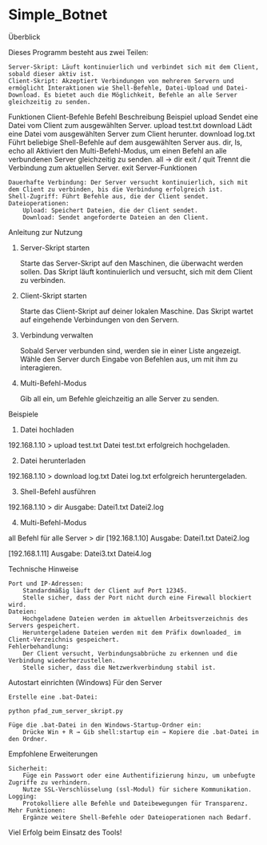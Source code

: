 # Simple_Botnet

Überblick

Dieses Programm besteht aus zwei Teilen:

    Server-Skript: Läuft kontinuierlich und verbindet sich mit dem Client, sobald dieser aktiv ist.
    Client-Skript: Akzeptiert Verbindungen von mehreren Servern und ermöglicht Interaktionen wie Shell-Befehle, Datei-Upload und Datei-Download. Es bietet auch die Möglichkeit, Befehle an alle Server gleichzeitig zu senden.

Funktionen
Client-Befehle
Befehl	Beschreibung	Beispiel
upload <Dateipfad>	Sendet eine Datei vom Client zum ausgewählten Server.	upload test.txt
download <Dateiname>	Lädt eine Datei vom ausgewählten Server zum Client herunter.	download log.txt
<Shell-Befehl>	Führt beliebige Shell-Befehle auf dem ausgewählten Server aus.	dir, ls, echo
all	Aktiviert den Multi-Befehl-Modus, um einen Befehl an alle verbundenen Server gleichzeitig zu senden.	all → dir
exit / quit	Trennt die Verbindung zum aktuellen Server.	exit
Server-Funktionen

    Dauerhafte Verbindung: Der Server versucht kontinuierlich, sich mit dem Client zu verbinden, bis die Verbindung erfolgreich ist.
    Shell-Zugriff: Führt Befehle aus, die der Client sendet.
    Dateioperationen:
        Upload: Speichert Dateien, die der Client sendet.
        Download: Sendet angeforderte Dateien an den Client.

Anleitung zur Nutzung
1. Server-Skript starten

    Starte das Server-Skript auf den Maschinen, die überwacht werden sollen.
    Das Skript läuft kontinuierlich und versucht, sich mit dem Client zu verbinden.

2. Client-Skript starten

    Starte das Client-Skript auf deiner lokalen Maschine.
    Das Skript wartet auf eingehende Verbindungen von den Servern.

3. Verbindung verwalten

    Sobald Server verbunden sind, werden sie in einer Liste angezeigt.
    Wähle den Server durch Eingabe von Befehlen aus, um mit ihm zu interagieren.

4. Multi-Befehl-Modus

    Gib all ein, um Befehle gleichzeitig an alle Server zu senden.

Beispiele
1. Datei hochladen

192.168.1.10 > upload test.txt
Datei test.txt erfolgreich hochgeladen.

2. Datei herunterladen

192.168.1.10 > download log.txt
Datei log.txt erfolgreich heruntergeladen.

3. Shell-Befehl ausführen

192.168.1.10 > dir
 Ausgabe:
 Datei1.txt
 Datei2.log

4. Multi-Befehl-Modus

all
Befehl für alle Server > dir
[192.168.1.10] Ausgabe:
 Datei1.txt
 Datei2.log

[192.168.1.11] Ausgabe:
 Datei3.txt
 Datei4.log

Technische Hinweise

    Port und IP-Adressen:
        Standardmäßig läuft der Client auf Port 12345.
        Stelle sicher, dass der Port nicht durch eine Firewall blockiert wird.
    Dateien:
        Hochgeladene Dateien werden im aktuellen Arbeitsverzeichnis des Servers gespeichert.
        Heruntergeladene Dateien werden mit dem Präfix downloaded_ im Client-Verzeichnis gespeichert.
    Fehlerbehandlung:
        Der Client versucht, Verbindungsabbrüche zu erkennen und die Verbindung wiederherzustellen.
        Stelle sicher, dass die Netzwerkverbindung stabil ist.

Autostart einrichten (Windows)
Für den Server

    Erstelle eine .bat-Datei:

    python pfad_zum_server_skript.py

    Füge die .bat-Datei in den Windows-Startup-Ordner ein:
        Drücke Win + R → Gib shell:startup ein → Kopiere die .bat-Datei in den Ordner.

Empfohlene Erweiterungen

    Sicherheit:
        Füge ein Passwort oder eine Authentifizierung hinzu, um unbefugte Zugriffe zu verhindern.
        Nutze SSL-Verschlüsselung (ssl-Modul) für sichere Kommunikation.
    Logging:
        Protokolliere alle Befehle und Dateibewegungen für Transparenz.
    Mehr Funktionen:
        Ergänze weitere Shell-Befehle oder Dateioperationen nach Bedarf.

Viel Erfolg beim Einsatz des Tools!
